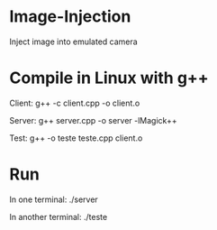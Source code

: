 # Image-Injection
Inject image into emulated camera 

# Compile in Linux with g++

Client:
g++ -c client.cpp -o client.o

Server:
g++ server.cpp -o server -lMagick++

Test:
g++ -o teste teste.cpp client.o

# Run

In one terminal:
./server

In another terminal:
./teste
